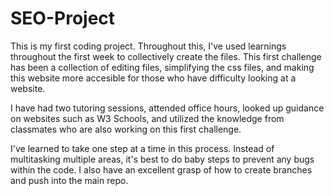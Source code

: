 # SEO-Project
This is my first coding project. Throughout this, I've used learnings throughout the first week to collectively create the files. This first challenge has been a collection of editing files, simplifying the css files, and making this website more accesible for those who have difficulty looking at a website. 

I have had two tutoring sessions, attended office hours, looked up guidance on websites such as W3 Schools, and utilized the knowledge from classmates who are also working on this first challenge. 

I've learned to take one step at a time in this process. Instead of multitasking multiple areas, it's best to do baby steps to prevent any bugs within the code. I also have an excellent grasp of how to create branches and push into the main repo. 